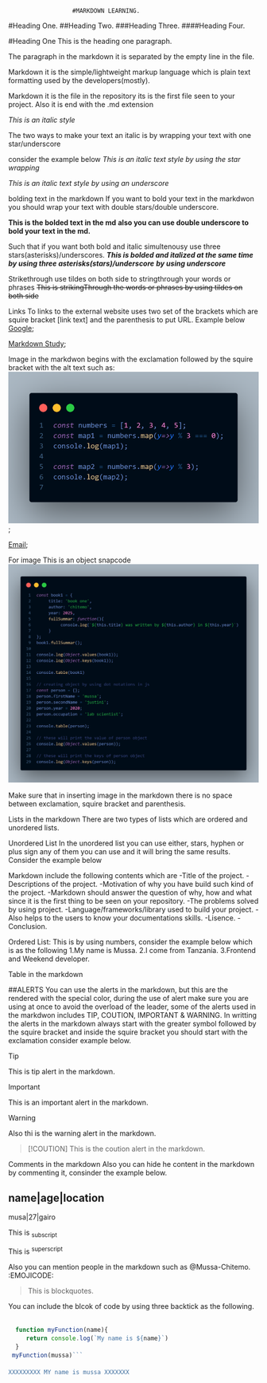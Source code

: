                       #MARKDOWN LEARNING.

#Heading One.
##Heading Two.
###Heading Three.
####Heading Four.


#Heading One 
This is the heading one paragraph.

The paragraph in the markdown it is separated by the empty line in the file.

Markdown it is the simple/lightweight markup language which is plain text formatting used by the developers(mostly).

Markdown it is the file in the repository its is the first file seen to your project. Also it is end with the .md extension 

*This is an italic style*

The two ways to make your text an italic is by wrapping your text with one star/underscore

consider the example below 
*This is an italic text style by using the star wrapping*

_This is an italic text style by using an underscore_

bolding text in the markdown 
If you want to bold your text in the markdwon you should wrap your text with double stars/double underscore.

**This is the bolded text in the md**
__also you can use double underscore to bold your text in the md.__

Such that if you want both bold and italic simultenousy use three stars(asterisks)/underscores.
***This is bolded and italized at the same time by using three asterisks(stars)/underscore***
___by using underscore___

Strikethrough
use tildes on both side to stringthrough your words or phrases
~~This is strikingThrough the words or phrases by using tildes on both side~~

Links 
To links to the external website uses two set of the brackets which are squire bracket [link text] and the parenthesis to put URL.
Example below 
[Google](www.google.com);

[Markdown Study](index.html);

Image in the markdwon 
begins with the exclamation followed by the squire bracket with the alt text such as:
![This is map js snapcode](map.filter1.png);

[Email](mussajust5@gmail.com);

For image
This is an object snapcode
![Objec](object2.png)

Make sure that in inserting image in the markdown there is no space between exclamation, squire bracket and parenthesis.

Lists in the markdown 
 There are two types of lists which are ordered and unordered lists.

Unordered List
In the unordered list you can use either, stars, hyphen or plus sign any of them you can use and it will bring the same results. Consider the example below 

Markdown include the following contents which are
 -Title of the project.
 -Descriptions of the project.
 -Motivation of why you have build such kind of the project.
 -Markdown should answer the question of why, how and what since it is the first thing to be seen on your repository.
 -The problems solved by using project.
 -Language/frameworks/library used to build your project.
 -Also helps to the users to know your documentations skills.
 -Lisence.
 -Conclusion.

Ordered List: This is by using numbers, consider the example below which is as the following
1.My name is Mussa.
2.I come from Tanzania.
3.Frontend and Weekend developer.

Table in the markdown 

##ALERTS
You can use the alerts in the markdown, but this are the rendered with the special color, during the use of alert make sure you are using at once to avoid the overload of the leader, some of the alerts used in the markdwon includes TIP, COUTION, IMPORTANT & WARNING.
In writting the alerts in the markdown always start with the greater symbol followed by the squire bracket and inside the squire bracket you should start with the exclamation consider example below.

>[!TIP]
>This is tip alert in the markdown.

>[!IMPORTANT]
>This is an important alert in the markdown.

>[!WARNING]
>Also thi is the warning alert in the markdown.

>[!COUTION]
>This is the coution alert in the markdown.

Comments in the markdown
Also you can hide he content in the markdown by commenting it, consinder the example below.

<!-- This content will not appear It's hided by commenting It -->

name|age|location
-----------------
musa|27|gairo

This is <sub>subscript</sub>

This is <sup>superscript</sup>

Also you can mention people in the markdown such as @Mussa-Chitemo.
:EMOJICODE:



>This is blockquotes.

You can include the blcok of code by using three backtick as the following.
```JavaScript

  function myFunction(name){
     return console.log(`My name is ${name}`)
  }
 myFunction(mussa)```

XXXXXXXXX MY name is mussa XXXXXXX
